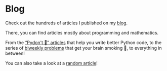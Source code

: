 # Blog

Check out the hundreds of articles I published on my [blog](/blog).

There, you can find articles mostly about programming and mathematics.

From the [“Pydon't 🐍” articles](/blog/pydonts) that help you write better Python code,
to the series of [biweekly problems](/blog/problems) that get your brain smoking 🤯,
to everything in between!

You can also take a look at a [random article](/random)!
